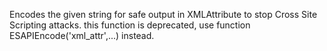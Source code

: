 Encodes the given string for safe output in XMLAttribute to stop Cross Site Scripting attacks.
		this function is deprecated, use function ESAPIEncode('xml_attr',...) instead.